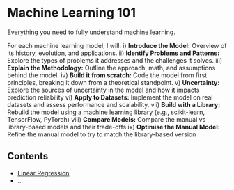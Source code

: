 # Machine Learning 101
Everything you need to fully understand machine learning. 

For each machine learning model, I will:
i) **Introduce the Model:** Overview of its history, evolution, and applications.
ii) **Identify Problems and Patterns:** Explore the types of problems it addresses and the challenges it solves.
iii) **Explain the Methodology:** Outline the approach, math, and assumptions behind the model.
iv) **Build it from scratch:** Code the model from first principles, breaking it down from a theoretical standpoint.
v) **Uncertainty:** Explore the sources of uncertainty in the model and how it impacts prediction reliability
vi) **Apply to Datasets:** Implement the model on real datasets and assess performance and scalability.
vii) **Build with a Library:** Rebuild the model using a machine learning library (e.g., scikit-learn, TensorFlow, PyTorch)
viii) **Compare Models:** Compare the manual vs library-based models and their trade-offs
ix) **Optimise the Manual Model:** Refine the manual model to try to match the library-based version

## Contents
- [Linear Regression](LinearRegression101.ipynb)
- ...
